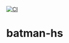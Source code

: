 [![CI](https://github.com/CimimUxMaio/batman-hs/actions/workflows/haskell.yml/badge.svg)](https://github.com/CimimUxMaio/batman-hs/actions/workflows/haskell.yml)

# batman-hs
